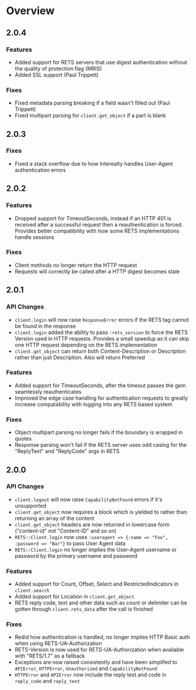 # Overview

## 2.0.4

### Features
  * Added support for RETS servers that use digest authentication without the quality of protection flag (MRIS)
  * Added SSL support (Paul Trippett)

### Fixes
  * Fixed metadata parsing breaking if a field wasn't filled out (Paul Trippett)
  * Fixed multipart parsing for `client.get_object` if a part is blank

## 2.0.3

### Fixes
  * Fixed a stack overflow due to how Interealty handles User-Agent authentication errors

## 2.0.2

### Features
  * Dropped support for TimeoutSeconds, instead if an HTTP 401 is received after a successful request then a reauthentication is forced. Provides better compatibility with how some RETS implementations handle sessions

### Fixes
  * Client methods no longer return the HTTP request
  * Requests will correctly be called after a HTTP digest becomes stale

## 2.0.1

### API Changes
  * `client.login` will now raise `ResponseError` errors if the RETS tag cannot be found in the response
  * `client.login` added the ability to pass `:rets_version` to force the RETS Version used in HTTP requests. Provides a small speedup as it can skip one HTTP request depending on the RETS implementation
  * `client.get_object` can return both Content-Description or Description rather than just Description. Also will return Preferred

### Features
  * Added support for TimeoutSeconds, after the timeout passes the gem seamlessly reauthenticates
  * Improved the edge case handling for authentication requests to greatly increase compatability with logging into any RETS based system

### Fixes
  * Object multipart parsing no longer fails if the boundary is wrapped in quotes
  * Response parsing won't fail if the RETS server uses odd casing for the "ReplyText" and "ReplyCode" args in RETS 

## 2.0.0

### API Changes
  * `client.logout` will now raise `CapabilityNotFound` errors if it's unsupported
  * `client.get_object` now requires a block which is yielded to rather than returning an array of the content
  * `client.get_object` headers are now returned in lowercase form ("content-id" not "Content-ID" and so on)
  * `RETS::Client.login` now uses `:useragent => {:name => "Foo", :password => "Bar"}` to pass User Agent data
  * `RETS::Client.login` no longer implies the User-Agent username or password by the primary username and password

### Features
  * Added support for Count, Offset, Select and RestrictedIndicators in `client.search`
  * Added support for Location in `client.get_object`
  * RETS reply code, text and other data such as count or delimiter can be gotten through `client.rets_data` after the call is finished

### Fixes
  * Redid how authentication is handled, no longer implies HTTP Basic auth when using RETS-UA-Authorization
  * RETS-Version is now used for RETS-UA-Authorization when available with "RETS/1.7" as a fallback
  * Exceptions are now raised consistently and have been simplifed to `APIError`, `HTTPError`, `Unauthorized` and `CapabilityNotFound`
  * `HTTPError` and `APIError` now include the reply text and code in `reply_code` and `reply_text`
